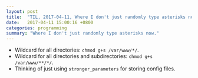 ```yaml
---
layout: post
title:  "TIL, 2017-04-11, Where I don't just randomly type asterisks now"
date:   2017-04-11 15:00:16 +0800
categories: programming
summary: "Where I don't just randomly type asterisks now."
---
```


- Wildcard for all directories:  `chmod g+s /var/www/*/`.
- Wildcard for all directories and subdirectories:  `chmod g+s /var/www/**/*/`.
- Thinking of just using `stronger_parameters` for storing config files.
